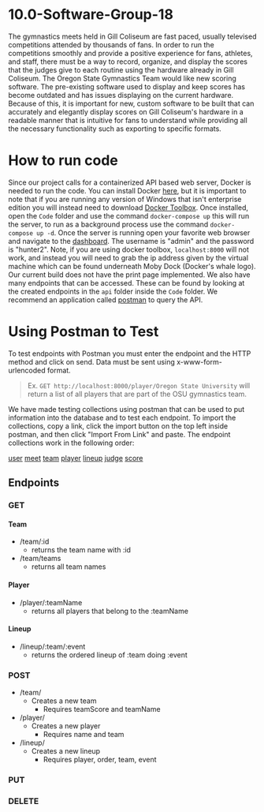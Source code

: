 # 10.0-Software-Group-18

The gymnastics meets held in Gill Coliseum are fast paced, usually televised competitions attended by thousands of fans. In order to run the competitions smoothly and provide a positive experience for fans, athletes, and staff, there must be a way to record, organize, and display the scores that the judges give to each routine using the hardware already in Gill Coliseum. The Oregon State Gymnastics Team would like new scoring software. The pre-existing software used to display and keep scores has become outdated and has issues displaying on the current hardware. Because of this, it is important for new, custom software to be built that can accurately and elegantly display scores on Gill Coliseum's hardware in a readable manner that is intuitive for fans to understand while providing all the necessary functionality such as exporting to specific formats.

# How to run code
Since our project calls for a containerized API based web server, Docker is needed to run the code. You can install Docker [here](https://www.docker.com/products/docker-desktop), but it is important to note that if you are running any version of Windows that isn't enterprise edition you will instead need to download [Docker Toolbox](https://docs.docker.com/toolbox/toolbox_install_windows/). Once installed, open the `Code` folder and use the command `docker-compose up` this will run the server, to run as a background process use the command `docker-compose up -d`. Once the server is running open your favorite web browser and navigate to the [dashboard](http://localhost:8000/dashboard). The username is "admin" and the password is "hunter2". Note, if you are using docker toolbox, `localhost:8000` will not work, and instead you will need to grab the ip address given by the virtual machine which can be found underneath Moby Dock (Docker's whale logo). Our current build does not have the print page implemented. We also have many endpoints that can be accessed. These can be found by looking at the created endpoints in the  `api` folder inside the `Code` folder. We recommend an application called [postman](https://www.getpostman.com/) to query the API.

# Using Postman to Test

To test endpoints with Postman you must enter the endpoint and the HTTP method and click on send. Data must be sent using x-www-form-urlencoded format.
> Ex. `GET http://localhost:8000/player/Oregon State University` will return a list of all players that are part of
> the OSU gymnastics team.

We have made testing collections using postman that can be used to put information into the database and to test each endpoint. To import the collections, copy a link, click the import button on the top left inside postman, and then click "Import From Link" and paste. The endpoint collections work in the following order:

[user](https://www.getpostman.com/collections/907ee91d4b8a480cd003)
[meet](https://www.getpostman.com/collections/e05bb701069ae02f29bd)
[team](https://www.getpostman.com/collections/c94987c1e28eb1be8e7c)
[player](https://www.getpostman.com/collections/e41b099f59f0e34a952a)
[lineup](https://www.getpostman.com/collections/0f108af1690f5aed8075)
[judge](https://www.getpostman.com/collections/14cd4b6e1a5d9ce5af1c)
[score](https://www.getpostman.com/collections/ec25c002dad37ff19870)

## Endpoints
### GET
#### Team
  * /team/:id
    * returns the team name with :id
  * /team/teams
    * returns all team names
#### Player
  * /player/:teamName
    * returns all players that belong to the :teamName
#### Lineup
  * /lineup/:team/:event
    * returns the ordered lineup of :team doing :event
### POST
  * /team/
    * Creates a new team
      * Requires teamScore and teamName
  * /player/
    * Creates a new player
      * Requires name and team
  * /lineup/
    * Creates a new lineup
      * Requires player, order, team, event
### PUT
### DELETE
